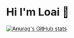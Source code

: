 # Hi I'm Loai 👋

[![Anurag's GitHub stats](https://github-readme-stats.vercel.app/api?username=LoaiMaher)](https://github.com/LoaiMaher/github-readme-stats)
